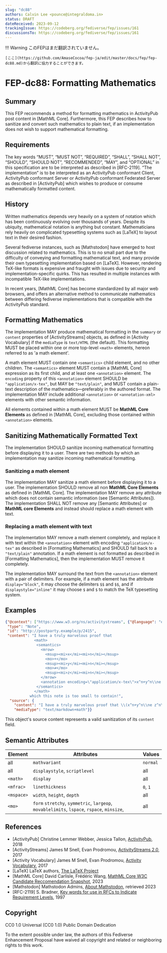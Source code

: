 ```yaml
---
slug: "dc88"
authors: Calvin Lee <pounce@integraldoma.in>
status: DRAFT
dateReceived: 2023-09-12
trackingIssue: https://codeberg.org/fediverse/fep/issues/161
discussionsTo: https://codeberg.org/fediverse/fep/issues/161
---
```

!!! Warning
    このFEPはまだ翻訳されていません。

    [ここ](https://github.com/AmaseCocoa/fep-ja/edit/master/docs/fep/fep-dc88.md)から翻訳に協力することができます。
# FEP-dc88: Formatting Mathematics


## Summary

This FEP recommends a method for formatting mathematics in ActivityPub
post content in [MathML Core]. Furthermore, this FEP describes how to
sanitize and convert such mathematics to plain text, if an
implementation does not wish to support mathematical formatting.


## Requirements

The key words “MUST”, “MUST NOT”, “REQUIRED”, “SHALL”, “SHALL NOT”,
“SHOULD”, “SHOULD NOT”, “RECOMMENDED”, “MAY”, and “OPTIONAL” in this
specification are to be interpreted as described in [RFC-2119]. “The
implementation” is to be interpreted as an ActivityPub conformant
Client, ActivityPub conformant Server or ActivityPub conformant
Federated Server as described in [ActivityPub] which wishes to produce
or consume mathematically formatted content.


## History

Written mathematics depends very heavily on a system of notation which
has been continuously evolving over thousands of years. Despite its
ubiquity, mathematical notation is anything but constant. Mathematicians
rely heavily on complicated typesetting systems such as [LaTeX] to
layout text in their desired fashion.

Several fediverse instances, such as [Mathstodon] have emerged to host
discussion related to mathematics. This is to no small part due to the
difficulty of conveying and formatting mathematical text, and many
provide their own typesetting implementation based on [LaTeX]. However,
rendering TeX-like formats is expensive and fraught with issues due to
security and implementation-specific quirks. This has resulted in
multiple instances with incompatible TeX-like implementations.

In recent years, [MathML Core] has become standardized by all major web
browsers, and offers an alternative method to communicate mathematics
between differing fediverse implementations that is compatible with the
ActivityPub standard.


## Formatting Mathematics

The implementation MAY produce mathematical formatting in the
`summary` or `content` properties of [ActivityStreams] objects, as
defined in [Activity Vocabulary] if the `mediaType` is `text/HTML` (the
default). This formatting MUST be placed within one or more top-level
`<math>` elements, hereon referred to as 'a math element'.

A math element MUST contain one `<semantics>` child element, and no
other children. The `<semantics>` element MUST contain a [MathML Core]
expression as its first child, and at least one `<annotation>` element.
The `encoding` property of this `<annotation>` element SHOULD be
`"application/x-tex"`, but MAY be `"text/plain"`, and MUST contain
a plain-text description of the mathematics—preferably in the authored
format. The implementation MAY include additional `<annotation>` or
`<annotation-xml>` elements with other semantic information.

All elements contained within a math element MUST be **MathML Core
Elements** as defined in [MathML Core], excluding those contained within
`<annotation>` elements.


## Sanitizing Mathematically Formatted Text

The implementation SHOULD sanitize incoming mathematical formatting
before displaying it to a user. There are two methods by which an
implementation may sanitize incoming mathematical formatting.


### Sanitizing a math element

The implementation MAY sanitize a math element before displaying it to
a user. The implementation SHOULD remove all non **MathML Core
Elements** as defined in [MathML Core]. The implementation MAY remove
any attribute which does not contain semantic information (see [Semantic
Attributes]). The implementation SHALL NOT remove any [Semantic
Attributes] or **MathML core Elements** and instead should replace
a math element with text.


### Replacing a math element with text

The implementation MAY remove a math element completely, and replace it
with text within the `<annotation>` element with encoding
`"application/x-tex"` as described in [Formatting Mathematics] and
SHOULD fall back to a `"text/plain"` annotation. If a math element is
not formatted as described in [Formatting Mathematics], then the
implementation MUST remove it completely.

The implementation MAY surround the text from the `<annotation>` element
with a pair of delimiters. For example, if a math element has the
attribute `display="block"`, it may choose the delimiters `$$` and `$$`,
and if `displaystyle="inline"` it may choose `$` and `$` to match the
TeX typesetting system. 

## Examples
```json
{"@context": ["https://www.w3.org/ns/activitystreams", {"@language": "en"}],
 "type": "Note",
 "id": "http://postparty.example/p/2415",
 "content": "I have a truly marvelous proof that
             <math>
              <semantics>
                <mrow>
                  <msup><mi>x</mi><mi>n</mi></msup>
                  <mo>+</mo>
                  <msup><mi>y</mi><mi>n</mi></msup>
                  <mo>≠</mo>
                  <msup><mi>z</mi><mi>n</mi></msup>
                </mrow>
                <annotation encoding=\"application/x-tex\">x^n+y^n\\ne z^n</annotation>
              </semantics>
             </math>
           which this note is too small to contain!",
  "source": {
    "content": "I have a truly marvelous proof that \\(x^n+y^n\\ne z^n\\) which this note is too small to contain!",
    "mediaType": "text/markdown+math"}}
```

This object's source content represents a valid sanitization of its
`content` field.


## Semantic Attributes

| Element   | Attributes                    | Values           |
| -------   | ------------                  | ---------------- |
| all       | `mathvariant`                 | `normal`         |
| all       | `displaystyle`, `scriptlevel` | all              |
| `<math>`  | `display`                     | all              |
| `<mfrac>` | `linethickness`               | `0`, `1`         |
| `<mspace>`| `width`, `height`, `depth`    | all              |
| `<mo>`    | `form` `stretchy`, `symmetric`, `largeop`, `movablelimits`, `lspace`, `rspace`, `minsize`, | all              |


## References

- [ActivityPub] Christine Lemmer Webber, Jessica Tallon, [ActivityPub](https://www.w3.org/TR/activitypub/), 2018
- [ActivityStreams] James M Snell, Evan Prodromou, [ActivityStreams 2.0](https://www.w3.org/TR/activitystreams-core), 2017
- [Activity Vocabulary] James M Snell, Evan Prodromou, [Activity Vocabulary](https://www.w3.org/TR/activitystreams-vocabulary/), 2017
- [LaTeX] LaTeX authors, [The LaTeX Project](https://www.latex-project.org)
- [MathML Core] David Carlisle, Frédéric Wang, [MathML Core W3C Candidate Reccomendation Snapshot](https://w3c.github.io/mathml-core/), 2023
- [Mathstodon] Mathstodon Admins, [About Mathstodon](https://mathstodon.xyz/about), retrieved 2023
- [RFC-2119] S. Bradner, [Key words for use in RFCs to Indicate Requirement Levels](https://datatracker.ietf.org/doc/html/rfc2119), 1997


## Copyright

CC0 1.0 Universal (CC0 1.0) Public Domain Dedication 

To the extent possible under law, the authors of this Fediverse Enhancement Proposal have waived all copyright and related or neighboring rights to this work.
